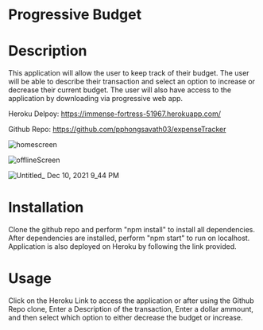 # Progressive Budget

# Description

This application will allow the user to keep track of their budget.  The user will be able to describe their transaction and select an option to increase or decrease their current budget.  The user will also have access to the application by downloading via progressive web app. 

Heroku Delpoy: https://immense-fortress-51967.herokuapp.com/

Github Repo:  https://github.com/pphongsavath03/expenseTracker

![homescreen](https://user-images.githubusercontent.com/87045456/145664014-c55ca29f-92b4-4342-8acf-e8791fecf49d.jpg)


![offlineScreen](https://user-images.githubusercontent.com/87045456/145664019-09304c8e-b589-4a04-a0ae-e7fb28eada8d.jpg)


![Untitled_ Dec 10, 2021 9_44 PM](https://user-images.githubusercontent.com/87045456/145664034-e1ab86b2-8ff8-4968-994c-e9de0e903d27.gif)

# Installation

Clone the github repo and perform "npm install" to install all dependencies. After dependencies are installed, perform "npm start" to run on localhost. Application is also deployed on Heroku by following the link provided. 


# Usage

Click on the Heroku Link to access the application or after using the Github Repo clone, Enter a Description of the transaction, Enter a dollar ammount, and then select which option to either decrease the budget or increase. 

